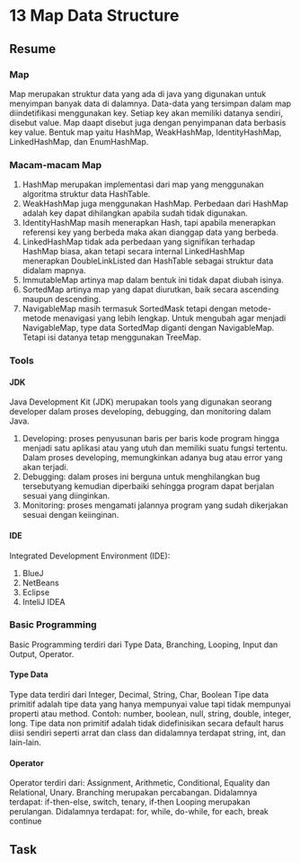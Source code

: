 # 13 Map Data Structure

## Resume
### Map
Map merupakan struktur data yang ada di java 
yang digunakan untuk menyimpan banyak data di dalamnya.
Data-data yang tersimpan dalam map diindetifikasi 
menggunakan key. Setiap key akan memiliki datanya sendiri, disebut value.
Map daapt disebut juga dengan penyimpanan data berbasis key value.
Bentuk map yaitu HashMap, WeakHashMap, IdentityHashMap,
LinkedHashMap, dan EnumHashMap.

### Macam-macam Map
1. HashMap merupakan implementasi dari map 
yang menggunakan algoritma struktur data HashTable.
2. WeakHashMap juga menggunakan HashMap. 
Perbedaan dari HashMap adalah 
key dapat dihilangkan apabila sudah tidak digunakan.
3. IdentityHashMap masih menerapkan Hash,
tapi apabila menerapkan referensi key yang berbeda 
maka akan dianggap data yang berbeda. 
4. LinkedHashMap tidak ada perbedaan yang signifikan 
terhadap HashMap biasa, akan tetapi secara internal 
LinkedHashMap menerapkan DoubleLinkListed dan HashTable
sebagai struktur data didalam mapnya.
5. ImmutableMap artinya map dalam bentuk ini tidak dapat diubah isinya. 
6. SortedMap artinya map yang dapat diurutkan, 
baik secara ascending maupun descending.
7. NavigableMap masih termasuk SortedMask tetapi dengan 
metode-metode menavigasi yang lebih lengkap. 
Untuk mengubah agar menjadi NavigableMap, 
type data SortedMap diganti dengan NavigableMap. 
Tetapi isi datanya tetap menggunakan TreeMap. 

### Tools
#### JDK 
Java Development Kit (JDK) merupakan tools 
yang digunakan seorang developer
dalam proses developing, debugging, dan monitoring dalam Java.
1. Developing: proses penyusunan baris per baris 
kode program hingga menjadi satu aplikasi atau yang utuh 
dan memiliki suatu fungsi tertentu.
Dalam proses developing, memungkinkan adanya 
bug atau error yang akan terjadi.
2. Debugging: dalam proses ini berguna untuk menghilangkan 
bug tersebutyang kemudian diperbaiki sehingga 
program dapat berjalan sesuai yang diinginkan.
3. Monitoring: proses mengamati jalannya program
yang sudah dikerjakan sesuai dengan keiinginan. 

#### IDE
Integrated Development Environment (IDE):
1. BlueJ
2. NetBeans
3. Eclipse
4. InteliJ IDEA

### Basic Programming
Basic Programming terdiri dari Type Data, Branching, Looping,
Input dan Output, Operator.

#### Type Data
Type data terdiri dari Integer, Decimal, String, Char, Boolean
Tipe data primitif adalah tipe data yang hanya mempunyai value tapi
tidak mempunyai properti atau method. 
Contoh: number, boolean, null, string, double, integer, long.
Tipe data non primitif adalah tidak didefinisikan secara default harus
diisi sendiri seperti arrat dan class dan didalamnya terdapat string, int, dan lain-lain.

#### Operator
Operator terdiri dari:
Assignment, Arithmetic, Conditional, Equality dan Relational, Unary.
Branching merupakan percabangan. Didalamnya terdapat:
if-then-else, switch, tenary, if-then
Looping merupakan perulangan. Didalamnya terdapat:
for, while, do-while, for each, break continue

## Task
